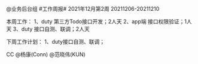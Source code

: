 @业务后台组 #工作周报#
2021年12月第2周 20211206-20211210

本周工作：
1、duty 第三方Todo接口开发；2人天
2、app端 接口权限验证；1人天
3、duty 接口自测、联调；2人天

下周工作计划：
1、duty接口自测、联调；

CC @杨康(Conn) @范晓伟(KUN)
